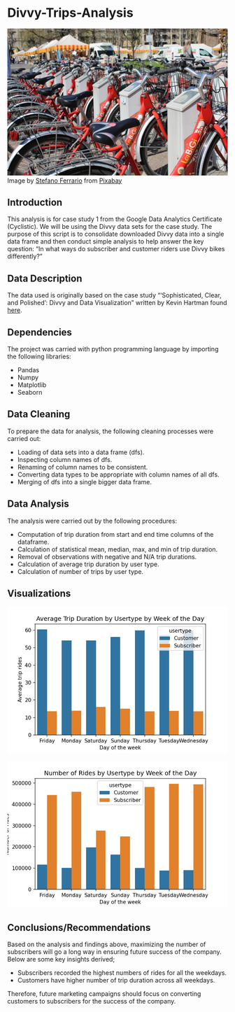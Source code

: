 # Divvy-Trips-Analysis

![Bikes at dock station](bicycles.jpg)
Image by <a href="https://pixabay.com/users/sferrario1968-214554/?utm_source=link-attribution&utm_medium=referral&utm_campaign=image&utm_content=809728">Stefano Ferrario</a> from <a href="https://pixabay.com//?utm_source=link-attribution&utm_medium=referral&utm_campaign=image&utm_content=809728">Pixabay</a>

## Introduction

This analysis is for case study 1 from the Google Data Analytics Certificate (Cyclistic). We will be using the Divvy data sets for the case study. The purpose of this script is to consolidate downloaded Divvy data into a single data frame and then conduct simple analysis to help answer the key question: “In what ways do subscriber and customer riders use Divvy bikes differently?”

## Data Description

The data used is originally based on the case study “‘Sophisticated, Clear, and Polished’: Divvy and Data Visualization” written by Kevin Hartman found [here](https://artscience.blog/home/divvy-dataviz-case-study).

## Dependencies

The project was carried with python programming language by importing the following libraries:
* Pandas
* Numpy
* Matplotlib
* Seaborn

## Data Cleaning

To prepare the data for analysis, the following cleaning processes were carried out:
* Loading of data sets into a data frame (dfs).
* Inspecting column names of dfs.
* Renaming of column names to be consistent.
* Converting data types to be appropriate with column names of all dfs.
* Merging of dfs into a single bigger data frame.

## Data Analysis

The analysis were carried out by the following procedures:
* Computation of trip duration from start and end time columns of the dataframe.
* Calculation of statistical mean, median, max, and min of trip duration.
* Removal of observations with negative and N/A trip durations.
* Calculation of average trip duration by user type.
* Calculation of number of trips by user type.

## Visualizations

![Plot of Average Trip Duration by Usertype](Average_tripduration.jpg)

![Plot of Number of Trips by Usertype](num_ride.jpg)

## Conclusions/Recommendations

Based on the analysis and findings above, maximizing the number of subscribers will go a long way in ensuring future success of the company. Below are some key insights derived;

* Subscribers recorded the highest numbers of rides for all the weekdays.
* Customers have higher number of trip duration across all weekdays.

Therefore, future marketing campaigns should focus on converting customers to subscribers for the success of the company.
